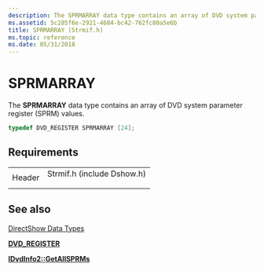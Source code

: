 ```yaml
---
description: The SPRMARRAY data type contains an array of DVD system parameter register (SPRM) values.
ms.assetid: 5c285f6e-2921-4684-bc42-762fc80a5e6b
title: SPRMARRAY (Strmif.h)
ms.topic: reference
ms.date: 05/31/2018
---
```


# SPRMARRAY

The **SPRMARRAY** data type contains an array of DVD system parameter register (SPRM) values.


```C++
typedef DVD_REGISTER SPRMARRAY [24];
```



## Requirements



|                   |                                                                                                       |
|-------------------|-------------------------------------------------------------------------------------------------------|
| Header<br/> | <dl> <dt>Strmif.h (include Dshow.h)</dt> </dl> |



## See also

<dl> <dt>

[DirectShow Data Types](directshow-data-types.md)
</dt> <dt>

[**DVD\_REGISTER**](dvd-register.md)
</dt> <dt>

[**IDvdInfo2::GetAllSPRMs**](/windows/desktop/api/Strmif/nf-strmif-idvdinfo2-getallsprms)
</dt> </dl>

 

 




